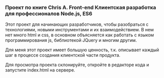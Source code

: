### Проект по книге Chris A. Front-end Клиентская разработка для профессионалов Node.js, ES6

Этот проект для начинающих разработчиков, чтобы разобраться с технологиями, новыми инструментами и их взаимодействием. В нем нет много html и css, в основном объясняется как работать с языком программирования js, библиотекой JQuery и многим другим.

Для меня этот проект имеет большую ценность, т.к. описывает каждый шаг в процессе создания клиентской части продукта. 

Для просмотра проекта склонируйте, откройте в редакторе кода и запустите index.html на сервере.

